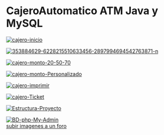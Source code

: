 # CajeroAutomatico ATM Java y MySQL

<a href='https://postimg.cc/yg85S7Wh' target='_blank'><img src='https://i.postimg.cc/0QYqFQs4/cajero-inicio.png' border='0' alt='cajero-inicio'/></a>

<a href='https://postimages.org/' target='_blank'><img src='https://i.postimg.cc/J7c4w5KQ/353884629-6228215510633456-2897994694542763871-n.png' border='0' alt='353884629-6228215510633456-2897994694542763871-n'/></a>

<a href='https://postimg.cc/5XtxbWSz' target='_blank'><img src='https://i.postimg.cc/fRck7w38/cajero-monto-20-50-70.png' border='0' alt='cajero-monto-20-50-70'/></a>

<a href='https://postimg.cc/crBHdmqp' target='_blank'><img src='https://i.postimg.cc/wTSscfwj/cajero-monto-Personalizado.png' border='0' alt='cajero-monto-Personalizado'/></a>

<a href='https://postimages.org/' target='_blank'><img src='https://i.postimg.cc/Kzk2NNqm/cajero-imprimir.png' border='0' alt='cajero-imprimir'/></a>

<a href='https://postimages.org/' target='_blank'><img src='https://i.postimg.cc/5jcNvGfc/cajero-Ticket.png' border='0' alt='cajero-Ticket'/></a>

<a href='https://postimages.org/' target='_blank'><img src='https://i.postimg.cc/T1LZV3P1/Estructura-Proyecto.png' border='0' alt='Estructura-Proyecto'/></a>

<a href='https://postimages.org/' target='_blank'><img src='https://i.postimg.cc/jSbyY3Pk/BD-php-My-Admin.png' border='0' alt='BD-php-My-Admin'/></a><br /><a href='https://postimages.org/es/'>subir imagenes a un foro</a><br />
